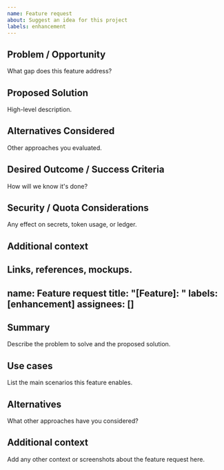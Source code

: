 ```yaml
---
name: Feature request
about: Suggest an idea for this project
labels: enhancement
---
```


## Problem / Opportunity
What gap does this feature address?

## Proposed Solution
High-level description.

## Alternatives Considered
Other approaches you evaluated.

## Desired Outcome / Success Criteria
How will we know it's done?

## Security / Quota Considerations
Any effect on secrets, token usage, or ledger.

## Additional context
Links, references, mockups.
---
name: Feature request
title: "[Feature]: <short description>"
labels: [enhancement]
assignees: []
---

## Summary
Describe the problem to solve and the proposed solution.

## Use cases
List the main scenarios this feature enables.

## Alternatives
What other approaches have you considered?

## Additional context
Add any other context or screenshots about the feature request here.